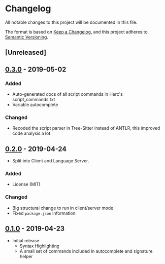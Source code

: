 # Changelog
All notable changes to this project will be documented in this file.

The format is based on [Keep a Changelog](https://keepachangelog.com/en/1.0.0/),
and this project adheres to [Semantic Versioning](https://semver.org/spec/v2.0.0.html).

## [Unreleased]

## [0.3.0] - 2019-05-02

### Added
- Auto-generated docs of all script commands in Herc's script_commands.txt
- Variable autocomplete

### Changed
- Recoded the script parser in Tree-Sitter instead of ANTLR, this improved code analysis a lot.

## [0.2.0] - 2019-04-24
- Split into Client and Language Server.

### Added
- License (MIT)

### Changed
- Big structural change to run in client/server mode
- Fixed `package.json` information

## [0.1.0] - 2019-04-23
- Initial release
    * Syntax Highlighting
    * A small set of commands included in autocomplete and signature helper

[0.3.0]: https://github.com/guilherme-gm/vscode-herc-lang-support/compare/v0.2.0...v0.3.0
[0.2.0]: https://github.com/guilherme-gm/vscode-herc-lang-support/compare/v0.1.0...v0.2.0
[0.1.0]: https://github.com/guilherme-gm/vscode-herc-lang-support/releases/tag/v0.1.0
